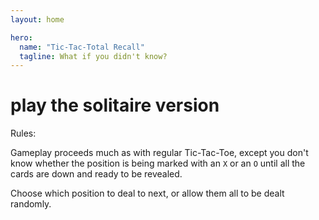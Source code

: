 ```yaml
---
layout: home

hero:
  name: "Tic-Tac-Total Recall"
  tagline: What if you didn't know?
---
```


# play the solitaire version

<t3-board>
</t3-board>

Rules:

Gameplay proceeds much as with regular Tic-Tac-Toe, except you don't know
whether the position is being marked with an `X` or an `O` until all the
cards are down and ready to be revealed.

Choose which position to deal to next, or allow them all to be dealt randomly.

<script lang="ts" setup>
import T3Board from './t3-board.vue'
</script>

